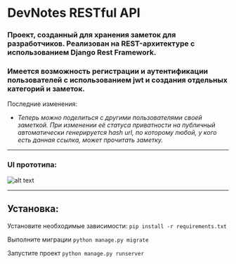 # DevNotes RESTful API

### Проект, созданный для хранения заметок для разработчиков. Реализован на REST-архитектуре с использованием Django Rest Framework.

### Имеется возможность регистрации и аутентификации пользователей с использованием jwt и создания отдельных категорий и заметок.

Последние изменения:
- _Теперь можно поделиться с другими пользователями своей заметкой. При изменении её статуса приватности на публичный автоматически генерируется hash url, по которому любой, у кого есть данная ссылка, может прочитать заметку._
____

### UI прототипа:

![alt text](https://imageup.ru/img94/4170740/snimok-ekrana-2023-01-19-v-193243.jpg)
____

Установка:
-----------

Установите необходимые зависимости: ```pip install -r requirements.txt```

Выполните миграции ```python manage.py migrate```

Запустите проект ```python manage.py runserver```

